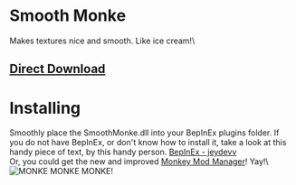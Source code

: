 # Smooth Monke
Makes textures nice and smooth. Like ice cream!\
## [Direct Download](https://github.com/auralius-dev/SmoothMonke/releases/download/1.0.0/SmoothMonke.dll)
# Installing
Smoothly place the SmoothMonke.dll into your BepInEx plugins folder. If you do not have BepInEx, or don't know how to install it, take a look at this handy piece of text, by this handy person. [BepInEx - jeydevv](https://github.com/jeydevv/Gorilla-Tag-Custom-Names/blob/main/README.md)\
Or, you could get the new and improved [Monkey Mod Manager](https://github.com/DeadlyKitten/MonkeModManager/releases)! Yay!\ \
![MONKE MONKE MONKE!](https://raw.githubusercontent.com/auralius-dev/SmoothMonke/main/img/smooth_monke.jpg)
